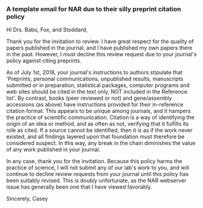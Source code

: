 ### A template email for NAR due to their silly preprint citation policy

Hi Drs. Babu, Fox, and Stoddard,

Thank you for the invitation to review. I have great respect for the quality of papers published in the journal, and I have published my own papers there in the past. However, I must decline this review request due to your journal's policy against citing preprints.

As of July 1st, 2018, your journal's instructions to authors stipulate that 'Preprints, personal communications, unpublished results, manuscripts submitted or in preparation, statistical packages, computer programs and web sites should be cited in the text only, NOT included in the Reference list'. By contrast, books (peer reviewed or not) and gene/assembly accessions (as above) have instructions provided for their in-reference citation format. This appears to be unique among journals, and it hampers the practice of scientific communication. Citation is a way of identifying the origin of an idea or method, and as often as not, verifying that it fulfills its role as cited. If a source cannot be identified, then it is as if the work never existed, and all findings layered upon that foundation must therefore be considered suspect. In this way, any break in the chain diminishes the value of any work published in your journal.

In any case, thank you for the invitation. Because this policy harms the practice of science, I will not submit any of our lab's work to you, and will continue to decline review requests from your journal until this policy has been suitably revised. This is doubly unfortunate, as the NAR webserver issue has generally been one that I have viewed favorably.

Sincerely,
Casey

